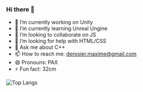 ### Hi there 👋

- 🔭 I’m currently working on Unity
- 🌱 I’m currently learning Unreal Ungine
- 👯 I’m looking to collaborate on JS
- 🤔 I’m looking for help with HTML/CSS
- 💬 Ask me about C++
- 📫 How to reach me: derosier.maxime@gmail.com
- 😄 Pronouns: PAX
- ⚡ Fun fact: 32cm

![Top Langs](https://github-readme-stats.vercel.app/api/top-langs/?username=FeutreEnBois&show_icons=true&theme=radical)

